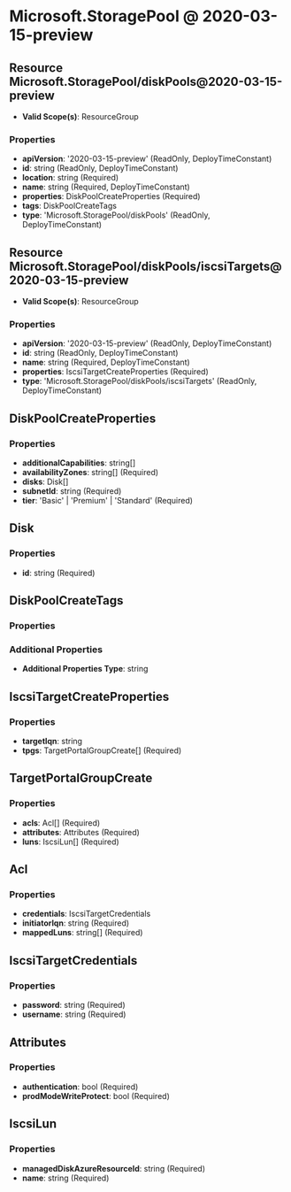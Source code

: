 # Microsoft.StoragePool @ 2020-03-15-preview

## Resource Microsoft.StoragePool/diskPools@2020-03-15-preview
* **Valid Scope(s)**: ResourceGroup
### Properties
* **apiVersion**: '2020-03-15-preview' (ReadOnly, DeployTimeConstant)
* **id**: string (ReadOnly, DeployTimeConstant)
* **location**: string (Required)
* **name**: string (Required, DeployTimeConstant)
* **properties**: DiskPoolCreateProperties (Required)
* **tags**: DiskPoolCreateTags
* **type**: 'Microsoft.StoragePool/diskPools' (ReadOnly, DeployTimeConstant)

## Resource Microsoft.StoragePool/diskPools/iscsiTargets@2020-03-15-preview
* **Valid Scope(s)**: ResourceGroup
### Properties
* **apiVersion**: '2020-03-15-preview' (ReadOnly, DeployTimeConstant)
* **id**: string (ReadOnly, DeployTimeConstant)
* **name**: string (Required, DeployTimeConstant)
* **properties**: IscsiTargetCreateProperties (Required)
* **type**: 'Microsoft.StoragePool/diskPools/iscsiTargets' (ReadOnly, DeployTimeConstant)

## DiskPoolCreateProperties
### Properties
* **additionalCapabilities**: string[]
* **availabilityZones**: string[] (Required)
* **disks**: Disk[]
* **subnetId**: string (Required)
* **tier**: 'Basic' | 'Premium' | 'Standard' (Required)

## Disk
### Properties
* **id**: string (Required)

## DiskPoolCreateTags
### Properties
### Additional Properties
* **Additional Properties Type**: string

## IscsiTargetCreateProperties
### Properties
* **targetIqn**: string
* **tpgs**: TargetPortalGroupCreate[] (Required)

## TargetPortalGroupCreate
### Properties
* **acls**: Acl[] (Required)
* **attributes**: Attributes (Required)
* **luns**: IscsiLun[] (Required)

## Acl
### Properties
* **credentials**: IscsiTargetCredentials
* **initiatorIqn**: string (Required)
* **mappedLuns**: string[] (Required)

## IscsiTargetCredentials
### Properties
* **password**: string (Required)
* **username**: string (Required)

## Attributes
### Properties
* **authentication**: bool (Required)
* **prodModeWriteProtect**: bool (Required)

## IscsiLun
### Properties
* **managedDiskAzureResourceId**: string (Required)
* **name**: string (Required)

